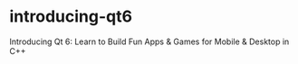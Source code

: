 # introducing-qt6
Introducing Qt 6: Learn to Build Fun Apps &amp; Games for Mobile &amp; Desktop in C++
